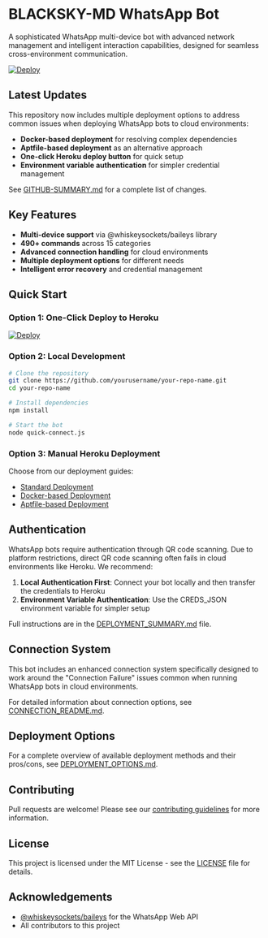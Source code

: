 # BLACKSKY-MD WhatsApp Bot

A sophisticated WhatsApp multi-device bot with advanced network management and intelligent interaction capabilities, designed for seamless cross-environment communication.

[![Deploy](https://www.herokucdn.com/deploy/button.svg)](https://heroku.com/deploy)

## Latest Updates

This repository now includes multiple deployment options to address common issues when deploying WhatsApp bots to cloud environments:

- **Docker-based deployment** for resolving complex dependencies
- **Aptfile-based deployment** as an alternative approach
- **One-click Heroku deploy button** for quick setup
- **Environment variable authentication** for simpler credential management

See [GITHUB-SUMMARY.md](GITHUB-SUMMARY.md) for a complete list of changes.

## Key Features

- **Multi-device support** via @whiskeysockets/baileys library
- **490+ commands** across 15 categories
- **Advanced connection handling** for cloud environments
- **Multiple deployment options** for different needs
- **Intelligent error recovery** and credential management

## Quick Start

### Option 1: One-Click Deploy to Heroku

[![Deploy](https://www.herokucdn.com/deploy/button.svg)](https://heroku.com/deploy)

### Option 2: Local Development

```bash
# Clone the repository
git clone https://github.com/yourusername/your-repo-name.git
cd your-repo-name

# Install dependencies
npm install

# Start the bot
node quick-connect.js
```

### Option 3: Manual Heroku Deployment

Choose from our deployment guides:
- [Standard Deployment](HEROKU-DEPLOYMENT.md)
- [Docker-based Deployment](HEROKU-DOCKER-GUIDE.md)
- [Aptfile-based Deployment](HEROKU-APTFILE-GUIDE.md)

## Authentication

WhatsApp bots require authentication through QR code scanning. Due to platform restrictions, direct QR code scanning often fails in cloud environments like Heroku. We recommend:

1. **Local Authentication First**: Connect your bot locally and then transfer the credentials to Heroku
2. **Environment Variable Authentication**: Use the CREDS_JSON environment variable for simpler setup

Full instructions are in the [DEPLOYMENT_SUMMARY.md](DEPLOYMENT_SUMMARY.md) file.

## Connection System

This bot includes an enhanced connection system specifically designed to work around the "Connection Failure" issues common when running WhatsApp bots in cloud environments.

For detailed information about connection options, see [CONNECTION_README.md](CONNECTION_README.md).

## Deployment Options

For a complete overview of available deployment methods and their pros/cons, see [DEPLOYMENT_OPTIONS.md](DEPLOYMENT_OPTIONS.md).

## Contributing

Pull requests are welcome! Please see our [contributing guidelines](.github/CONTRIBUTING.md) for more information.

## License

This project is licensed under the MIT License - see the [LICENSE](LICENSE) file for details.

## Acknowledgements

- [@whiskeysockets/baileys](https://github.com/WhiskeySockets/Baileys) for the WhatsApp Web API
- All contributors to this project